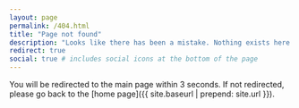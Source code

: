 ```yaml
---
layout: page
permalink: /404.html
title: "Page not found"
description: "Looks like there has been a mistake. Nothing exists here."
redirect: true
social: true # includes social icons at the bottom of the page
---
```


You will be redirected to the main page within 3 seconds. If not redirected, please go back to the [home page]({{ site.baseurl | prepend: site.url }}).
